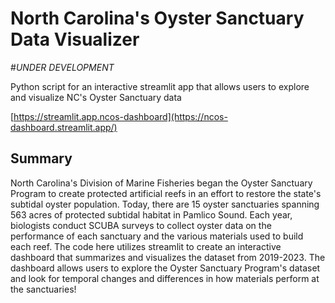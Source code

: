 
# North Carolina's Oyster Sanctuary Data Visualizer
#*UNDER DEVELOPMENT* 

Python script for an interactive streamlit app that allows users to explore and visualize NC's Oyster Sanctuary data

[https://streamlit.app.ncos-dashboard](https://ncos-dashboard.streamlit.app/)

## Summary
North Carolina's Division of Marine Fisheries began the Oyster Sanctuary Program to create protected artificial reefs in an effort to restore the state's subtidal oyster population. 
Today, there are 15 oyster sanctuaries spanning 563 acres of protected subtidal habitat in Pamlico Sound. 
Each year, biologists conduct SCUBA surveys to collect oyster data on the performance of each sanctuary and the various materials used to build each reef. 
The code here utilizes streamlit to create an interactive dashboard that summarizes and visualizes the dataset from 2019-2023. 
The dashboard allows users to explore the Oyster Sanctuary Program's dataset and look for temporal changes and differences in how materials perform at the sanctuaries!
